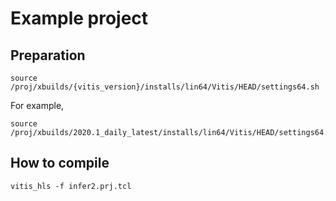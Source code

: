 # Example project

## Preparation
```
source /proj/xbuilds/{vitis_version}/installs/lin64/Vitis/HEAD/settings64.sh
```

For example,
```
source /proj/xbuilds/2020.1_daily_latest/installs/lin64/Vitis/HEAD/settings64.sh
```

## How to compile
```
vitis_hls -f infer2.prj.tcl
```
